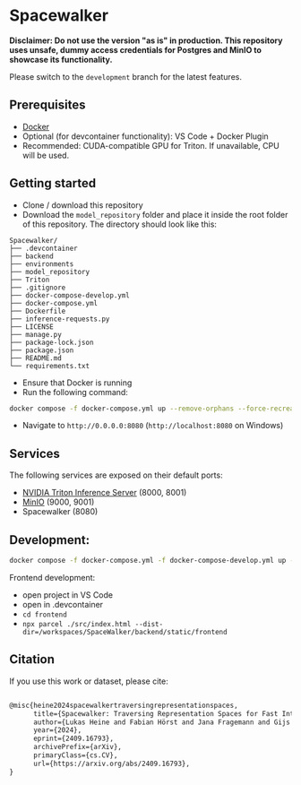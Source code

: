 # Spacewalker

__Disclaimer: Do not use the version "as is" in production. This repository uses unsafe, dummy access credentials for Postgres and MinIO to showcase its functionality.__

Please switch to the `development` branch for the latest features.
## Prerequisites
- [Docker](https://www.docker.com/get-started/)
- Optional (for devcontainer functionality): VS Code + Docker Plugin
- Recommended: CUDA-compatible GPU for Triton. If unavailable, CPU will be used.

## Getting started

- Clone / download this repository
- Download the `model_repository` folder and place it inside the root folder of this repository. The directory should look like this:
```
Spacewalker/
├── .devcontainer
├── backend
├── environments
├── model_repository
├── Triton
├── .gitignore
├── docker-compose-develop.yml
├── docker-compose.yml
├── Dockerfile
├── inference-requests.py
├── LICENSE
├── manage.py
├── package-lock.json
├── package.json
├── README.md
└── requirements.txt
```
- Ensure that Docker is running
- Run the following command:

```bash
docker compose -f docker-compose.yml up --remove-orphans --force-recreate
```

- Navigate to `http://0.0.0.0:8080` (`http://localhost:8080` on Windows)

## Services
The following services are exposed on their default ports:
- [NVIDIA Triton Inference Server](https://www.nvidia.com/en-us/ai-data-science/products/triton-inference-server/) (8000, 8001)
- [MinIO](https://min.io) (9000, 9001)
- Spacewalker (8080)

## Development:
```bash
docker compose -f docker-compose.yml -f docker-compose-develop.yml up --remove-orphans --force-recreate
```

Frontend development:
- open project in VS Code
- open in .devcontainer
- ```cd frontend```
- ```npx parcel ./src/index.html --dist-dir=/workspaces/SpaceWalker/backend/static/frontend```

## Citation
If you use this work or dataset, please cite:
```latex

@misc{heine2024spacewalkertraversingrepresentationspaces,
      title={Spacewalker: Traversing Representation Spaces for Fast Interactive Exploration and Annotation of Unstructured Data}, 
      author={Lukas Heine and Fabian Hörst and Jana Fragemann and Gijs Luijten and Miriam Balzer and Jan Egger and Fin Bahnsen and M. Saquib Sarfraz and Jens Kleesiek and Constantin Seibold},
      year={2024},
      eprint={2409.16793},
      archivePrefix={arXiv},
      primaryClass={cs.CV},
      url={https://arxiv.org/abs/2409.16793}, 
}

```
